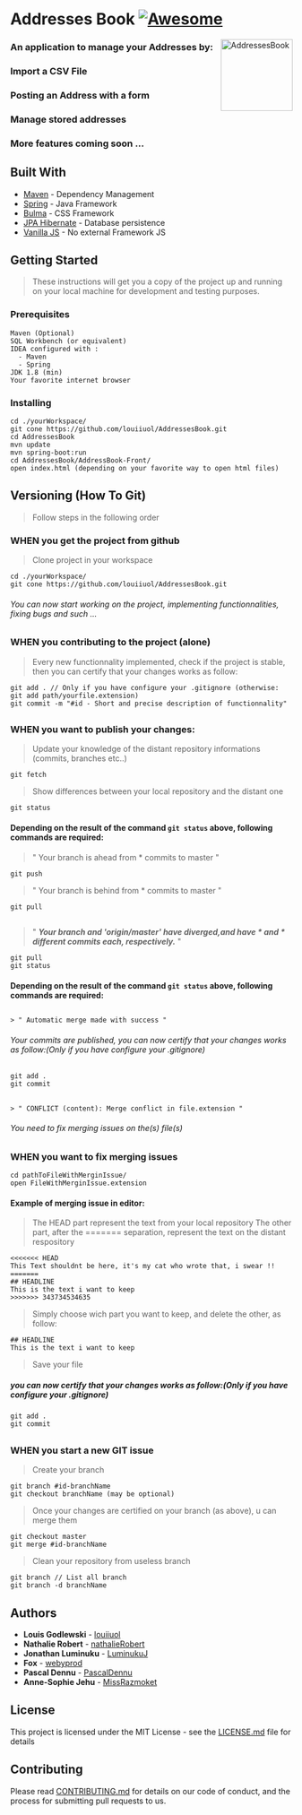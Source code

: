 # Addresses Book [![Awesome](https://cdn.rawgit.com/sindresorhus/awesome/d7305f38d29fed78fa85652e3a63e154dd8e8829/media/badge.svg)](https://github.com/sindresorhus/awesome)

<img src="https://image.flaticon.com/icons/svg/148/148988.svg" title="AddressesBook" alt="AddressesBook" align="right" width="128">

### An application to manage your Addresses by: 
###  Import a CSV File 
###  Posting an Address with a form
###  Manage stored addresses
###  More features coming soon ...

## Built With
* [Maven](https://maven.apache.org/) - Dependency Management
* [Spring](https://spring.io/) - Java Framework
* [Bulma](https://bulma.io/documentation/) - CSS Framework
* [JPA Hibernate](https://hibernate.org/orm/documentation/5.4/) - Database persistence
* [Vanilla JS](https://developer.mozilla.org/en-US/docs/Web/JavaScript) - No external Framework JS

## Getting Started

> These instructions will get you a copy of the project up and running on your local machine for development and testing purposes. 
### Prerequisites
```
Maven (Optional)
SQL Workbench (or equivalent)
IDEA configured with : 
  - Maven
  - Spring
JDK 1.8 (min)
Your favorite internet browser
```

### Installing
```
cd ./yourWorkspace/
git cone https://github.com/louiiuol/AddressesBook.git
cd AddressesBook
mvn update
mvn spring-boot:run
cd AddressesBook/AddressBook-Front/
open index.html (depending on your favorite way to open html files)
```

## Versioning (How To Git) 
> Follow steps in the following order

### WHEN you get the project from github
> Clone project in your workspace
```
cd ./yourWorkspace/
git cone https://github.com/louiiuol/AddressesBook.git
```
###### You can now start working on the project, implementing functionnalities, fixing bugs and such ...
##
### WHEN you contributing to the project (alone)
> Every new functionnality implemented, check if the project is stable, 
> then you can certify that your changes works as follow:
```
git add . // Only if you have configure your .gitignore (otherwise: git add path/yourfile.extension)
git commit -m "#id - Short and precise description of functionnality"
```
##
### WHEN you want to publish your changes:
> Update your knowledge of the distant repository informations (commits, branches etc..)
```
git fetch
```
> Show differences between your local repository and the distant one 
```
git status
```
#### Depending on the result of the command ```git status``` above, following commands are required: 
> " Your branch is ahead from * commits to master "
```
git push
```
> " Your branch is behind from * commits to master "
```
git pull
```
##
> " **_Your branch and 'origin/master' have diverged,and have * and * different commits each, respectively._** "
```
git pull
git status
```
#### Depending on the result of the command ```git status``` above, following commands are required: 
##
```
> " Automatic merge made with success "
```
###### Your commits are published, you can now certify that your changes works as follow:(Only if you have configure your .gitignore)
```
git add . 
git commit 
```
##
```
> " CONFLICT (content): Merge conflict in file.extension " 
```
###### You need to fix merging issues on the(s) file(s)
##
### WHEN you want to fix merging issues
```
cd pathToFileWithMerginIssue/
open FileWithMerginIssue.extension
```
#### Example of merging issue in editor: 
> The HEAD part represent the text from your local repository
> The other part, after the ======= separation, represent the text on the distant respository
```
<<<<<<< HEAD
This Text shouldnt be here, it's my cat who wrote that, i swear !!
=======
## HEADLINE
This is the text i want to keep 
>>>>>>> 343734534635
```
> Simply choose wich part you want to keep, and delete the other, as follow: 
```
## HEADLINE
This is the text i want to keep 
```
> Save your file 

##### you can now certify that your changes works as follow:(Only if you have configure your .gitignore)
```
git add . 
git commit 
```
##
### WHEN you start a new GIT issue
> Create your branch
```
git branch #id-branchName
git checkout branchName (may be optional)
```
> Once your changes are certified on your branch (as above), u can merge them 
```
git checkout master 
git merge #id-branchName
```
> Clean your repository from useless branch
```
git branch // List all branch 
git branch -d branchName
```

## Authors

* **Louis Godlewski**  - [louiiuol](https://github.com/louiiuol)
* **Nathalie Robert**  - [nathalieRobert](https://github.com/nathalieRobert)
* **Jonathan Luminuku**  - [LuminukuJ](https://github.com/LuminukuJ)
* **Fox**  - [webyprod](https://github.com/webyprod)
* **Pascal Dennu**  - [PascalDennu](https://github.com/PascalDennu)
* **Anne-Sophie Jehu**  - [MissRazmoket](https://github.com/MissRazmoket)


## License

This project is licensed under the MIT License - see the [LICENSE.md](LICENSE.md) file for details

## Contributing

Please read [CONTRIBUTING.md](https://gist.github.com/louiiuol/f1ca9436c877c85f39f20e683ed64156) for details on our code of conduct, and the process for submitting pull requests to us.
